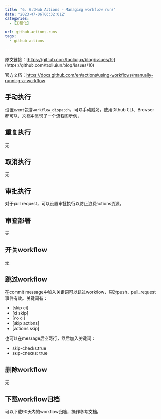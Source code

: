 ```yaml
---
title: "6. GitHub Actions - Managing workflow runs"
date: "2023-07-06T06:32:01Z"
categories:
  - [工程化]

url: github-actions-runs
tags:
  - github actions

---
```



原文链接：[https://github.com/taoliujun/blog/issues/10](https://github.com/taoliujun/blog/issues/10)

<!--hexo
---
url: github-actions-runs
tags:
  - github actions
---
-->

官方文档：https://docs.github.com/en/actions/using-workflows/manually-running-a-workflow

## 手动执行

设置`event`包含`workflow_dispatch`，可以手动触发，使用Github CLI、Browser都可以，文档中呈现了一个流程图示例。

## 重复执行

无

## 取消执行

无

## 审批执行

对于pull request，可以设置审批执行以防止浪费actions资源。

## 审查部署

无

## 开关workflow

无

## 跳过workflow

在commit message中加入关键词可以跳过workflow，只对push、pull_request事件有效。关键词有：

* [skip ci]
* [ci skip]
* [no ci]
* [skip actions]
* [actions skip]

也可以在message后空两行，然后加入关键词：

* skip-checks:true
* skip-checks: true

## 删除workflow

无

## 下载workflow归档

可以下载90天内的workflow归档，操作参考文档。



